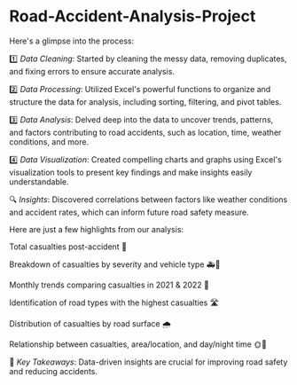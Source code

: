 # Road-Accident-Analysis-Project

Here's a glimpse into the process:

1️⃣ *Data Cleaning*: Started by cleaning the messy data, removing duplicates, and fixing errors to ensure accurate analysis.

2️⃣ *Data Processing*: Utilized Excel's powerful functions to organize and structure the data for analysis, including sorting, filtering, and pivot tables.

3️⃣ *Data Analysis*: Delved deep into the data to uncover trends, patterns, and factors contributing to road accidents, such as location, time, weather conditions, and more.

4️⃣ *Data Visualization*: Created compelling charts and graphs using Excel's visualization tools to present key findings and make insights easily understandable.

🔍 *Insights*: Discovered correlations between factors like weather conditions and accident rates, which can inform future road safety measure.

Here are just a few highlights from our analysis:

Total casualties post-accident 🤕

Breakdown of casualties by severity and vehicle type 🚑🚙

Monthly trends comparing casualties in 2021 & 2022 📅

Identification of road types with the highest casualties 🛣️

Distribution of casualties by road surface 🌧️

Relationship between casualties, area/location, and day/night time 🌞🌚

🌟 *Key Takeaways*: Data-driven insights are crucial for improving road safety and reducing accidents.
